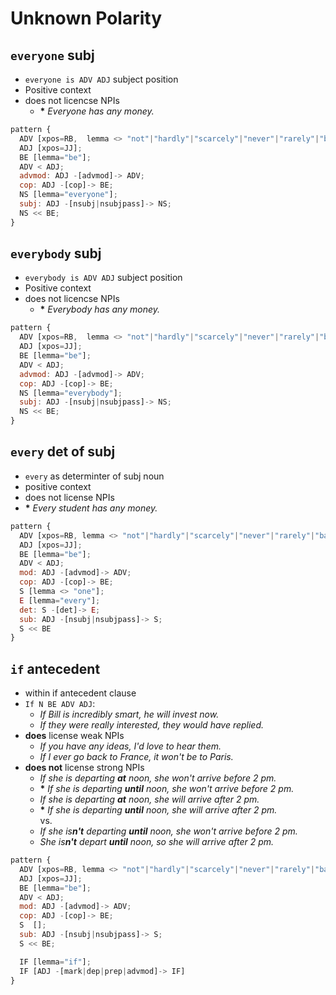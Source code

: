 # Unknown Polarity

## `everyone` subj

- `everyone is ADV ADJ` subject position
- Positive context
- does not licencse NPIs
  - __\*__ *Everyone has any money.*

```js
pattern {
  ADV [xpos=RB,  lemma <> "not"|"hardly"|"scarcely"|"never"|"rarely"|"barely"|"seldom"|"no"];
  ADJ [xpos=JJ]; 
  BE [lemma="be"];
  ADV < ADJ;
  advmod: ADJ -[advmod]-> ADV;
  cop: ADJ -[cop]-> BE;
  NS [lemma="everyone"]; 
  subj: ADJ -[nsubj|nsubjpass]-> NS;
  NS << BE;
}
```

## `everybody` subj

- `everybody is ADV ADJ` subject position
- Positive context
- does not licencse NPIs
  - __\*__ *Everybody has any money.*

```js
pattern {
  ADV [xpos=RB,  lemma <> "not"|"hardly"|"scarcely"|"never"|"rarely"|"barely"|"seldom"|"no"];
  ADJ [xpos=JJ]; 
  BE [lemma="be"];
  ADV < ADJ;
  advmod: ADJ -[advmod]-> ADV;
  cop: ADJ -[cop]-> BE;
  NS [lemma="everybody"]; 
  subj: ADJ -[nsubj|nsubjpass]-> NS;
  NS << BE;
}
```

## `every` det of subj

- `every` as determinter of subj noun
- positive context
- does not license NPIs
- __\*__ *Every student has any money.*

```js
pattern {
  ADV [xpos=RB, lemma <> "not"|"hardly"|"scarcely"|"never"|"rarely"|"barely"|"seldom"|"no"];
  ADJ [xpos=JJ]; 
  BE [lemma="be"];
  ADV < ADJ;
  mod: ADJ -[advmod]-> ADV;
  cop: ADJ -[cop]-> BE;
  S [lemma <> "one"]; 
  E [lemma="every"];
  det: S -[det]-> E;
  sub: ADJ -[nsubj|nsubjpass]-> S;
  S << BE
}
```

## `if` antecedent

- within if antecedent clause
- `If N BE ADV ADJ`: 
  - *If Bill is incredibly smart, he will invest now.*
  - *If they were really interested, they would have replied.*
- **does** license weak NPIs
  - *If you have any ideas, I'd love to hear them.*
  - *If I ever go back to France, it won't be to Paris.*
- **does not** license strong NPIs
  - *If she is departing __at__ noon, she won't arrive before 2 pm.*
  - __\*__ *If she is departing __until__ noon, she won't arrive before 2 pm.*
  - *If she is departing __at__ noon, she will arrive after 2 pm.* 
  - __\*__ *If she is departing __until__ noon, she will arrive after 2 pm.*  
vs. 
  - *If she is**n't** departing __until__ noon, she won't arrive before 2 pm.*
  - _She is**n't** depart __until__ noon, so she will arrive after 2 pm._

```js
pattern {
  ADV [xpos=RB, lemma <> "not"|"hardly"|"scarcely"|"never"|"rarely"|"barely"|"seldom"|"no"];
  ADJ [xpos=JJ]; 
  BE [lemma="be"];
  ADV < ADJ;
  mod: ADJ -[advmod]-> ADV;
  cop: ADJ -[cop]-> BE;
  S  []; 
  sub: ADJ -[nsubj|nsubjpass]-> S;
  S << BE; 

  IF [lemma="if"]; 
  IF [ADJ -[mark|dep|prep|advmod]-> IF]
}
```